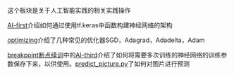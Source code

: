 这个板块是关于人工智能实践的相关实践操作

[AI-first](https://github.com/yiyading/NLP-and-ML/blob/master/AI_PRACTICE/AI-first.md)介绍如何通过使用tf.keras中函数构建神经网络的架构

[optimizing](https://github.com/yiyading/NLP-and-ML/tree/master/AI_PRACTICE/optimizing)介绍了几种常见的优化器SGD，Adagrad，Adadelta，Adam

[breakpoint断点续训](https://github.com/yiyading/NLP-and-ML/tree/master/AI_PRACTICE/breakpoint%E6%96%AD%E7%82%B9%E7%BB%AD%E8%AE%AD)中的[AI-third](https://github.com/yiyading/NLP-and-ML/blob/master/AI_PRACTICE/breakpoint%E6%96%AD%E7%82%B9%E7%BB%AD%E8%AE%AD/AI-third.md)介绍了如何将需要多次训练的神经网络的训练参数保存下来，以供使用。[predict_picture.py](https://github.com/yiyading/NLP-and-ML/blob/master/AI_PRACTICE/breakpoint%E6%96%AD%E7%82%B9%E7%BB%AD%E8%AE%AD/predict_picture.py)了如何对图片进行预测
